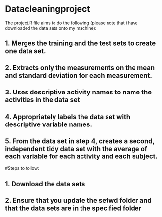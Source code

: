 # Datacleaningproject
The project.R file aims to do the following (please note that i have downloaded the data sets onto my machine):

##    1. Merges the training and the test sets to create one data set.
##    2. Extracts only the measurements on the mean and standard deviation for each measurement.
##    3. Uses descriptive activity names to name the activities in the data set
##    4. Appropriately labels the data set with descriptive variable names.
##    5. From the data set in step 4, creates a second, independent tidy data set with the average of each variable for each activity and each      subject.

#Steps to follow:
## 1. Download the data sets
## 2. Ensure that you update the setwd folder and that the data sets are in the specified folder
